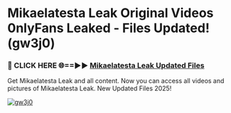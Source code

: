 # Mikaelatesta Leak Original Videos 0nlyFans Leaked - Files Updated! (gw3j0)

<h3>🔴 CLICK HERE 🌐==►► <a href="https://tinyurl.com/4seja8ks" rel="nofollow">Mikaelatesta Leak Updated Files</a></h3>

Get Mikaelatesta Leak and all content. Now you can access all videos and pictures of Mikaelatesta Leak. New Updated Files 2025!

[![gw3j0](https://i.imgur.com/EWjZXRe.gif)](https://tinyurl.com/4seja8ks)
